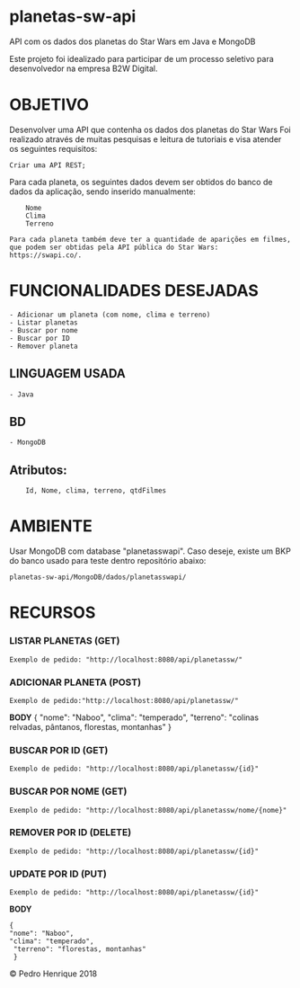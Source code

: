 # planetas-sw-api
API com os dados dos planetas do Star Wars em Java e MongoDB

Este projeto foi idealizado para participar de um processo seletivo para desenvolvedor na empresa B2W Digital.

# OBJETIVO

Desenvolver uma API que contenha os dados dos planetas do Star Wars
    Foi realizado através de muitas pesquisas e leitura de tutoriais e visa atender os seguintes requisitos:

    Criar uma API REST;

Para cada planeta, os seguintes dados devem ser obtidos do banco de dados da aplicação, sendo inserido manualmente:

        Nome
        Clima
        Terreno

    Para cada planeta também deve ter a quantidade de aparições em filmes, que podem ser obtidas pela API pública do Star Wars: https://swapi.co/.

# FUNCIONALIDADES DESEJADAS

    - Adicionar um planeta (com nome, clima e terreno)
    - Listar planetas
    - Buscar por nome
    - Buscar por ID
    - Remover planeta

## LINGUAGEM USADA
    
    - Java

## BD
    
    - MongoDB

## Atributos:

        Id, Nome, clima, terreno, qtdFilmes
        
# AMBIENTE

Usar MongoDB com database "planetasswapi". Caso deseje, existe um BKP do banco usado para teste dentro repositório abaixo:

    planetas-sw-api/MongoDB/dados/planetasswapi/


# RECURSOS

### LISTAR PLANETAS (GET) 
    Exemplo de pedido: "http://localhost:8080/api/planetassw/"
  
### ADICIONAR PLANETA (POST) 
    Exemplo de pedido:"http://localhost:8080/api/planetassw/"
    
**BODY**
    { 
    "nome": "Naboo", 
    "clima": "temperado", 
    "terreno": "colinas relvadas, pântanos, florestas, montanhas" 
    }

### BUSCAR POR ID (GET) 
    Exemplo de pedido: "http://localhost:8080/api/planetassw/{id}"

### BUSCAR POR NOME (GET) 
    Exemplo de pedido: "http://localhost:8080/api/planetassw/nome/{nome}"

### REMOVER POR ID (DELETE) 
    Exemplo de pedido: "http://localhost:8080/api/planetassw/{id}"

### UPDATE POR ID (PUT) 
    Exemplo de pedido: "http://localhost:8080/api/planetassw/{id}"

**BODY** 

    { 
    "nome": "Naboo", 
    "clima": "temperado", 
     "terreno": "florestas, montanhas"
     }

© Pedro Henrique 2018
